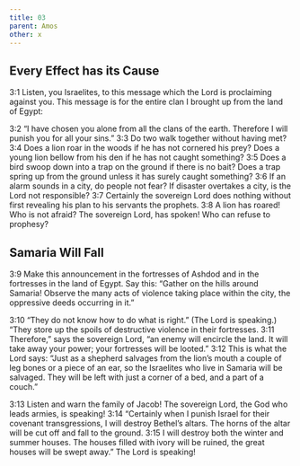 ```yaml
---
title: 03
parent: Amos
other: x
---
```


## Every Effect has its Cause

<a name="3:1">3:1</a> Listen, you Israelites, to this message which the Lord is proclaiming against you. This message is for the entire clan I brought up from the land of Egypt: 

<a name="3:2">3:2</a> “I have chosen you alone from all the clans of the earth. Therefore I will punish you for all your sins.”
<a name="3:3">3:3</a> Do two walk together without having met?
<a name="3:4">3:4</a> Does a lion roar in the woods if he has not cornered his prey?
Does a young lion bellow from his den if he has not caught something?
<a name="3:5">3:5</a> Does a bird swoop down into a trap on the ground if there is no bait?
Does a trap spring up from the ground unless it has surely caught something?
<a name="3:6">3:6</a> If an alarm sounds in a city, do people not fear?
If disaster overtakes a city, is the Lord not responsible?
<a name="3:7">3:7</a> Certainly the sovereign Lord does nothing without first revealing his plan to his servants the prophets.
<a name="3:8">3:8</a> A lion has roared! Who is not afraid?
The sovereign Lord, has spoken! Who can refuse to prophesy?

## Samaria Will Fall

<a name="3:9">3:9</a> Make this announcement in the fortresses of Ashdod
and in the fortresses in the land of Egypt.
Say this:
“Gather on the hills around Samaria!
Observe the many acts of violence taking place within the city,
the oppressive deeds occurring in it.”

<a name="3:10">3:10</a> “They do not know how to do what is right.” (The Lord is speaking.)
“They store up the spoils of destructive violence in their fortresses.
<a name="3:11">3:11</a> Therefore,” says the sovereign Lord, “an enemy will encircle the land.
It will take away your power;
your fortresses will be looted.”
<a name="3:12">3:12</a> This is what the Lord says:
“Just as a shepherd salvages from the lion’s mouth a couple of leg bones or a piece of an ear,
so the Israelites who live in Samaria will be salvaged.
They will be left with just a corner of a bed,
and a part of a couch.”

<a name="3:13">3:13</a> Listen and warn the family of Jacob!
The sovereign Lord, the God who leads armies, is speaking!
<a name="3:14">3:14</a> “Certainly when I punish Israel for their covenant transgressions,
I will destroy Bethel’s altars.
The horns of the altar will be cut off and fall to the ground.
<a name="3:15">3:15</a> I will destroy both the winter and summer houses.
The houses filled with ivory will be ruined,
the great houses will be swept away.”
The Lord is speaking!
